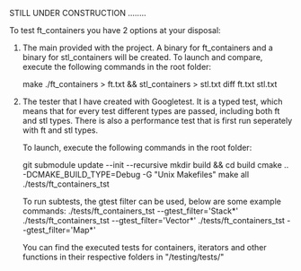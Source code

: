 STILL UNDER CONSTRUCTION ........ 

To test ft_containers you have 2 options at your disposal:

1. 	The main provided with the project. A binary for ft_containers and
	a binary for stl_containers will be created. To launch and compare,
	execute the following commands in the root folder:

	make
	./ft_containers > ft.txt && stl_containers > stl.txt
	diff ft.txt stl.txt

2.	The tester that I have created with Googletest. It is a typed test,
	which means that for every test different types are passed, including
	both ft and stl types. There is also a performance test that is first
	run seperately with ft and stl types.
	
	To launch, execute the following commands in the root folder:

	git submodule update --init --recursive
	mkdir build && cd build
	cmake .. -DCMAKE_BUILD_TYPE=Debug -G "Unix Makefiles"
	make all
	./tests/ft_containers_tst

	To run subtests, the gtest filter can be used, below are some example 
	commands:
	./tests/ft_containers_tst --gtest_filter='Stack*'
	./tests/ft_containers_tst --gtest_filter='Vector*'
	./tests/ft_containers_tst --gtest_filter='Map*'

	You can find the executed tests for containers, iterators and other
	functions in their respective folders in "/testing/tests/"